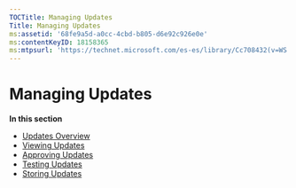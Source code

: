 ```yaml
---
TOCTitle: Managing Updates
Title: Managing Updates
ms:assetid: '68fe9a5d-a0cc-4cbd-b805-d6e92c926e0e'
ms:contentKeyID: 18158365
ms:mtpsurl: 'https://technet.microsoft.com/es-es/library/Cc708432(v=WS.10)'
---
```


Managing Updates
================

**In this section**

-   [Updates Overview](https://technet.microsoft.com/8ad86677-3ffe-4426-b4d5-23d42d8ce1ab)
-   [Viewing Updates](https://technet.microsoft.com/e730a8e0-3c84-4a6f-b950-7fddd18051e8)
-   [Approving Updates](https://technet.microsoft.com/7276f84d-429e-4a39-8ef8-be3bff47b45e)
-   [Testing Updates](https://technet.microsoft.com/a4982f3f-dc3b-44b6-b9f2-3559e0c45211)
-   [Storing Updates](https://technet.microsoft.com/94181102-463d-4205-8466-41ed1e609531)
